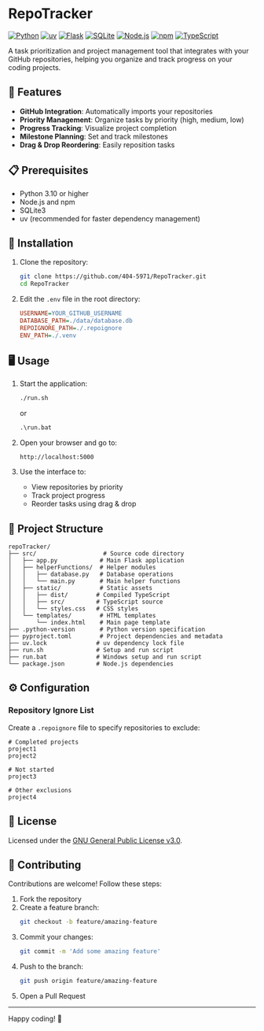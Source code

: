 # RepoTracker

[![Python](https://img.shields.io/badge/Python_3.10+-3776AB?style=flat&logo=python&logoColor=white)](https://www.python.org/)
[![uv](https://img.shields.io/badge/uv-FFE873?style=flat&logo=python&logoColor=black)](https://github.com/astral-sh/uv)
[![Flask](https://img.shields.io/badge/Flask-3daabf?style=flat&logo=flask&logoColor=white)](https://flask.palletsprojects.com/)
[![SQLite](https://img.shields.io/badge/SQLite-003B57?style=flat&logo=sqlite&logoColor=white)](https://www.sqlite.org/)
[![Node.js](https://img.shields.io/badge/Node.js_DevDep-339933?style=flat&logo=node.js&logoColor=white)](https://nodejs.org/)
[![npm](https://img.shields.io/badge/npm_DevDep-CB3837?style=flat&logo=npm&logoColor=white)](https://www.npmjs.com/)
[![TypeScript](https://img.shields.io/badge/TypeScript_DevDep-3178C6?style=flat&logo=typescript&logoColor=white)](https://www.typescriptlang.org/)

A task prioritization and project management tool that integrates with your GitHub repositories, helping you organize and track progress on your coding projects.

## 🚀 Features

- **GitHub Integration**: Automatically imports your repositories
- **Priority Management**: Organize tasks by priority (high, medium, low)
- **Progress Tracking**: Visualize project completion
- **Milestone Planning**: Set and track milestones
- **Drag & Drop Reordering**: Easily reposition tasks

## 📋 Prerequisites

- Python 3.10 or higher
- Node.js and npm
- SQLite3
- uv (recommended for faster dependency management)

## 🔧 Installation

1. Clone the repository:

   ```bash
   git clone https://github.com/404-5971/RepoTracker.git
   cd RepoTracker
   ```

2. Edit the `.env` file in the root directory:
   ```ini
   USERNAME=YOUR_GITHUB_USERNAME
   DATABASE_PATH=./data/database.db
   REPOIGNORE_PATH=./.repoignore
   ENV_PATH=./.venv
   ```

## 🖥️ Usage

1. Start the application:

   ```bash
   ./run.sh
   ```

   or

   ```cmd
   .\run.bat
   ```

2. Open your browser and go to:

   ```
   http://localhost:5000
   ```

3. Use the interface to:
   - View repositories by priority
   - Track project progress
   - Reorder tasks using drag & drop

## 📁 Project Structure

```
repoTracker/
├── src/                   # Source code directory
│   ├── app.py            # Main Flask application
│   ├── helperFunctions/  # Helper modules
│   │   ├── database.py   # Database operations
│   │   └── main.py       # Main helper functions
│   ├── static/           # Static assets
│   │   ├── dist/        # Compiled TypeScript
│   │   ├── src/         # TypeScript source
│   │   └── styles.css   # CSS styles
│   └── templates/        # HTML templates
│       └── index.html    # Main page template
├── .python-version       # Python version specification
├── pyproject.toml        # Project dependencies and metadata
├── uv.lock              # uv dependency lock file
├── run.sh               # Setup and run script
├── run.bat              # Windows setup and run script
└── package.json         # Node.js dependencies
```

## ⚙️ Configuration

### Repository Ignore List

Create a `.repoignore` file to specify repositories to exclude:

```
# Completed projects
project1
project2

# Not started
project3

# Other exclusions
project4
```

## 📄 License

Licensed under the [GNU General Public License v3.0](LICENSE).

## 🤝 Contributing

Contributions are welcome! Follow these steps:

1. Fork the repository
2. Create a feature branch:
   ```bash
   git checkout -b feature/amazing-feature
   ```
3. Commit your changes:
   ```bash
   git commit -m 'Add some amazing feature'
   ```
4. Push to the branch:
   ```bash
   git push origin feature/amazing-feature
   ```
5. Open a Pull Request

---

Happy coding! 🚀
